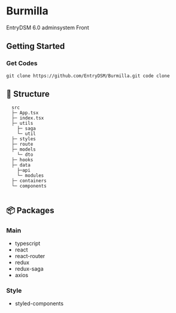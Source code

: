 # Burmilla
EntryDSM 6.0 adminsystem Front

## Getting Started

### Get Codes

```npm
git clone https://github.com/EntryDSM/Burmilla.git code clone
```

## 📁 Structure

```
  src
  ├─ App.tsx
  ├─ index.tsx
  ├─ utils
    ├─ saga
    └─ util
  ├─ styles
  ├─ route
  ├─ models
    └─ dto
  ├─ hooks
  ├─ data
    ├─api
    └─ modules
  ├─ containers
  └─ components
   
```

## 📦 Packages

### Main

- typescript
- react
- react-router
- redux
- redux-saga
- axios

### Style

- styled-components

